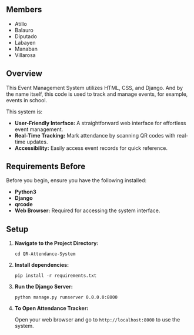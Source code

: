 ## Members
- Atillo
- Balauro
- Diputado 
- Labayen
- Manaban
- Villarosa

## Overview
This Event Management System utilizes HTML, CSS, and Django. And by the name itself, this code is used to track and manage events, for example, events in school.

This system is:
- **User-Friendly Interface:** A straightforward web interface for effortless event management.
- **Real-Time Tracking:** Mark attendance by scanning QR codes with real-time updates.
- **Accessibility:** Easily access event records for quick reference.

## Requirements Before 

Before you begin, ensure you have the following installed:

- **Python3**
- **Django**
- **qrcode**
- **Web Browser:** Required for accessing the system interface.

## Setup

1. **Navigate to the Project Directory:**

   ```
   cd QR-Attendance-System
   ```

2. **Install dependencies:**

   ```
   pip install -r requirements.txt
   ```
3. **Run the Django Server:**

   ```
   python manage.py runserver 0.0.0.0:8000 
   ```

4. **To Open Attendance Tracker:**

   Open your web browser and go to `http://localhost:8000` to use the system.

